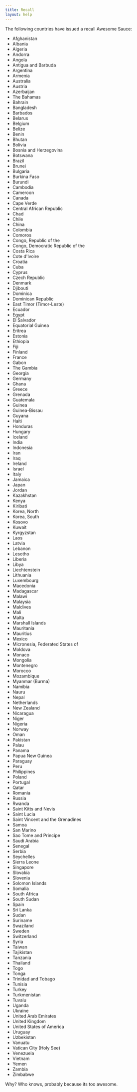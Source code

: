 ```yaml
---
title: Recall
layout: help
---
```


The following countries have issued a recall Awesome Sauce:

* Afghanistan
* Albania
* Algeria
* Andorra
* Angola
* Antigua and Barbuda
* Argentina
* Armenia
* Australia
* Austria
* Azerbaijan
* The Bahamas
* Bahrain
* Bangladesh
* Barbados
* Belarus
* Belgium
* Belize
* Benin
* Bhutan
* Bolivia
* Bosnia and Herzegovina
* Botswana
* Brazil
* Brunei
* Bulgaria
* Burkina Faso
* Burundi
* Cambodia
* Cameroon
* Canada
* Cape Verde
* Central African Republic
* Chad
* Chile
* China
* Colombia
* Comoros
* Congo, Republic of the
* Congo, Democratic Republic of the
* Costa Rica
* Cote d'Ivoire
* Croatia
* Cuba
* Cyprus
* Czech Republic
* Denmark
* Djibouti
* Dominica
* Dominican Republic
* East Timor (Timor-Leste)
* Ecuador
* Egypt
* El Salvador
* Equatorial Guinea
* Eritrea
* Estonia
* Ethiopia
* Fiji
* Finland
* France
* Gabon
* The Gambia
* Georgia
* Germany
* Ghana
* Greece
* Grenada
* Guatemala
* Guinea
* Guinea-Bissau
* Guyana
* Haiti
* Honduras
* Hungary
* Iceland
* India
* Indonesia
* Iran
* Iraq
* Ireland
* Israel
* Italy
* Jamaica
* Japan
* Jordan
* Kazakhstan
* Kenya
* Kiribati
* Korea, North
* Korea, South
* Kosovo
* Kuwait
* Kyrgyzstan
* Laos
* Latvia
* Lebanon
* Lesotho
* Liberia
* Libya
* Liechtenstein
* Lithuania
* Luxembourg
* Macedonia
* Madagascar
* Malawi
* Malaysia
* Maldives
* Mali
* Malta
* Marshall Islands
* Mauritania
* Mauritius
* Mexico
* Micronesia, Federated States of
* Moldova
* Monaco
* Mongolia
* Montenegro
* Morocco
* Mozambique
* Myanmar (Burma)
* Namibia
* Nauru
* Nepal
* Netherlands
* New Zealand
* Nicaragua
* Niger
* Nigeria
* Norway
* Oman
* Pakistan
* Palau
* Panama
* Papua New Guinea
* Paraguay
* Peru
* Philippines
* Poland
* Portugal
* Qatar
* Romania
* Russia
* Rwanda
* Saint Kitts and Nevis
* Saint Lucia
* Saint Vincent and the Grenadines
* Samoa
* San Marino
* Sao Tome and Principe
* Saudi Arabia
* Senegal
* Serbia
* Seychelles
* Sierra Leone
* Singapore
* Slovakia
* Slovenia
* Solomon Islands
* Somalia
* South Africa
* South Sudan
* Spain
* Sri Lanka
* Sudan
* Suriname
* Swaziland
* Sweden
* Switzerland
* Syria
* Taiwan
* Tajikistan
* Tanzania
* Thailand
* Togo
* Tonga
* Trinidad and Tobago
* Tunisia
* Turkey
* Turkmenistan
* Tuvalu
* Uganda
* Ukraine
* United Arab Emirates
* United Kingdom
* United States of America
* Uruguay
* Uzbekistan
* Vanuatu
* Vatican City (Holy See)
* Venezuela
* Vietnam
* Yemen
* Zambia
* Zimbabwe

Why? Who knows, probably because its too awesome.